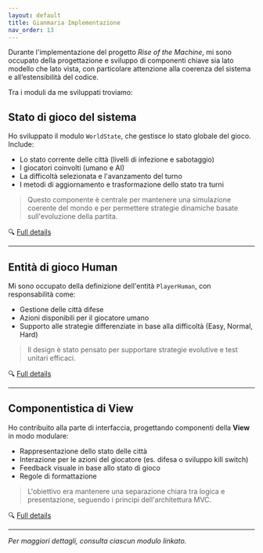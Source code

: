 ```yaml
---
layout: default
title: Gianmaria Implementazione
nav_order: 13
---
```

Durante l'implementazione del progetto *Rise of the Machine*, mi sono occupato della progettazione e sviluppo di componenti chiave sia lato modello che lato vista, con particolare attenzione alla coerenza del sistema e all’estensibilità del codice.

Tra i moduli da me sviluppati troviamo: 

## **Stato di gioco del sistema**
Ho sviluppato il modulo `WorldState`, che gestisce lo stato globale del gioco. Include:
- Lo stato corrente delle città (livelli di infezione e sabotaggio)
- I giocatori coinvolti (umano e AI)
- La difficoltà selezionata e l'avanzamento del turno
- I metodi di aggiornamento e trasformazione dello stato tra turni

> Questo componente è centrale per mantenere una simulazione coerente del mondo e per permettere strategie dinamiche basate sull'evoluzione della partita.

🔍 [Full details](worldState.md)

---

## **Entità di gioco Human**
Mi sono occupato della definizione dell'entità `PlayerHuman`, con responsabilità come:
- Gestione delle città difese
- Azioni disponibili per il giocatore umano
- Supporto alle strategie differenziate in base alla difficoltà (Easy, Normal, Hard)

> Il design è stato pensato per supportare strategie evolutive e test unitari efficaci.

🔍 [Full details](humanEntity.md)

---

## **Componentistica di View**
Ho contribuito alla parte di interfaccia, progettando componenti della **View** in modo modulare:
- Rappresentazione dello stato delle città
- Interazione per le azioni del giocatore (es. difesa o sviluppo kill switch)
- Feedback visuale in base allo stato di gioco
- Regole di formattazione

> L'obiettivo era mantenere una separazione chiara tra logica e presentazione, seguendo i principi dell'architettura MVC.

🔍 [Full details](viewSystem.md)

---

*Per maggiori dettagli, consulta ciascun modulo linkato.*
